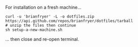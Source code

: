 For installation on a fresh machine...
```
curl -u 'brianfryer' -L -o dotfiles.zip https://api.github.com/repos/brianfryer/dotfiles/tarball
# unzip the files then continue
sh setup-a-new-machine.sh
```
... then close and re-open terminal.